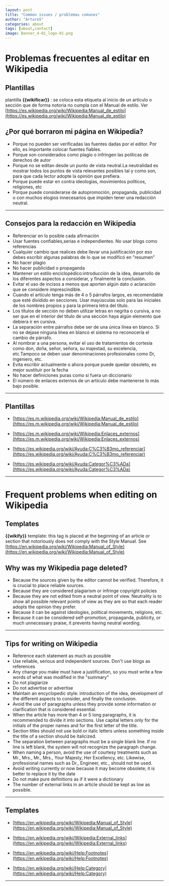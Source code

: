 ```yaml
---
layout: post
title: "Common issues / problemas comunes"
author: "ArturoS"
categories: about
tags: [about,contact]
image: Banner_4-01_logo-01.png
---
```


# Problemas frecuentes al editar en Wikipedia

## Plantillas
plantilla **\{\{wikificar\}\}** : se coloca esta etiqueta al inicio de un artículo o sección que de forma notoria no cumpla con el Manual de estilo.
Ver [https://es.wikipedia.org/wiki/Wikipedia:Manual_de_estilo](https://es.wikipedia.org/wiki/Wikipedia:Manual_de_estilo)


## ¿Por qué borraron mi página en Wikipedia?
* Porque no pueden ser verificadas las fuentes dadas por el editor. Por ello, es importante colocar fuentes fiables.
* Porque son considerados como plagio o infringen las políticas de derechos de autor 
* Porque no se editan desde un punto de vista neutral.La neutralidad es mostrar todos los puntos de vista relevantes posibles tal y como son, para que cada lector adopte la opinión que prefiera.
* Porque puede estar en contra ideologías, movimientos políticos, religiones, etc
* Porque puede considerarse de autopromoción, propaganda, publicidad o con muchos elogios innecesarios que impiden tener una redacción neutral. 

---

## Consejos para la redacción en Wikipedia
* Referenciar en lo posible cada afirmación 
* Usar fuentes confiables,serias e independientes. No usar blogs como referencias
* Cualquier cambio que realices debe llevar una justificación por eso debes escribir algunas palabras de lo que se modificó en "resumen"
* No hacer plagio
* No hacer publicidad o propaganda
* Mantener un estilo enciclopédico:introducción de la idea, desarrollo de los diferentes aspectos a considerar, y finalmente la conclusión.
* Evitar el uso de incisos a menos que aporten algún dato o aclaración que se considere imprescindible. 
* Cuando el artículo tenga más de 4 o 5 párrafos largos, es recomendable que esté dividido en secciones. Usar mayúsculas solo para las iniciales de los nombres propios y para la primera letra del título.
* Los títulos de sección no deben utilizar letras en negrita o cursiva, a no ser que en el interior del título de una sección haya algún elemento que debiera ir en cursiva. 
* La separación entre párrafos debe ser de una única línea en blanco. Si no se dejase ninguna línea en blanco el sistema no reconocería el cambio de párrafo.
* Al nombrar a una persona, evitar el uso de tratamientos de cortesía como don, doña, señor, señora, su majestad, su excelencia, etc.Tampoco se deben usar denominaciones profesionales como Dr, ingeniero, etc.
* Evita escribir actualmente o ahora porque puede quedar obsoleto, es mejor sustituir por la fecha
* No hacer definiciones puras como si fuera un diccionario
* El número de enlaces externos de un artículo debe mantenerse lo más bajo posible. 

---

## Plantillas

* [https://es.m.wikipedia.org/wiki/Wikipedia:Manual_de_estilo](https://es.m.wikipedia.org/wiki/Wikipedia:Manual_de_estilo)

* [https://es.m.wikipedia.org/wiki/Wikipedia:Enlaces_externos](https://es.m.wikipedia.org/wiki/Wikipedia:Enlaces_externos)

* [https://es.wikipedia.org/wiki/Ayuda:C%C3%B3mo_referenciar](https://es.wikipedia.org/wiki/Ayuda:C%C3%B3mo_referenciar)

* [https://es.wikipedia.org/wiki/Ayuda:Categor%C3%ADa](https://es.wikipedia.org/wiki/Ayuda:Categor%C3%ADa)

---


# Frequent problems when editing on Wikipedia

## Templates
**\{\{wikify\}\}** template: this tag is placed at the beginning of an article or section that notoriously does not comply with the Style Manual.
See [https://en.wikipedia.org/wiki/Wikipedia:Manual_of_Style](https://en.wikipedia.org/wiki/Wikipedia:Manual_of_Style)


## Why was my Wikipedia page deleted?
* Because the sources given by the editor cannot be verified. Therefore, it is crucial to place reliable sources.
* Because they are considered plagiarism or infringe copyright policies
* Because they are not edited from a neutral point of view. Neutrality is to show all possible relevant points of view as they are so that each reader adopts the opinion they prefer.
* Because it can be against ideologies, political movements, religions, etc.
* Because it can be considered self-promotion, propaganda, publicity, or much unnecessary praise, it prevents having neutral wording.

---

## Tips for writing on Wikipedia
* Reference each statement as much as possible
* Use reliable, serious and independent sources. Don't use blogs as references
* Any change you make must have a justification, so you must write a few words of what was modified in the "summary"
* Do not plagiarize
* Do not advertise or advertise
* Maintain an encyclopedic style: introduction of the idea, development of the different aspects to consider, and finally the conclusion.
* Avoid the use of paragraphs unless they provide some information or clarification that is considered essential.
* When the article has more than 4 or 5 long paragraphs, it is recommended to divide it into sections. Use capital letters only for the initials of the proper names and for the first letter of the title.
* Section titles should not use bold or italic letters unless something inside the title of a section should be italicized.
* The separation between paragraphs must be a single blank line. If no line is left blank, the system will not recognize the paragraph change.
* When naming a person, avoid the use of courtesy treatments such as Mr., Mrs., Mr., Mrs., Your Majesty, Her Excellency, etc. Likewise, professional names such as Dr., Engineer, etc., should not be used.
* Avoid writing currently or now because it may become obsolete; it is better to replace it by the date
* Do not make pure definitions as if it were a dictionary
* The number of external links in an article should be kept as low as possible.

---

## Templates


* [https://en.wikipedia.org/wiki/Wikipedia:Manual_of_Style](https://en.wikipedia.org/wiki/Wikipedia:Manual_of_Style)

* [https://en.wikipedia.org/wiki/Wikipedia:External_links](https://en.wikipedia.org/wiki/Wikipedia:External_links)

* [https://en.wikipedia.org/wiki/Help:Footnotes](https://en.wikipedia.org/wiki/Help:Footnotes)

* [https://en.wikipedia.org/wiki/Help:Category](https://en.wikipedia.org/wiki/Help:Category)

---

